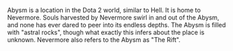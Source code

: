 Abysm is a location in the Dota 2 world, similar to Hell. It is home to Nevermore. Souls harvested by Nevermore swirl in and out of the Abysm, and none has ever dared to peer into its endless depths. The Abysm is filled with "astral rocks", though what exactly this infers about the place is unknown. Nevermore also refers to the Abysm as "The Rift".
